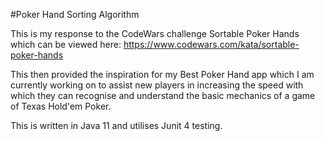 #Poker Hand Sorting Algorithm

This is my response to the CodeWars challenge Sortable Poker Hands which 
can be viewed here: https://www.codewars.com/kata/sortable-poker-hands

This then provided the inspiration for my Best Poker Hand app which I am currently working on 
to assist new players in increasing the speed with which they can recognise and understand
the basic mechanics of a game of Texas Hold'em Poker.

This is written in Java 11 and utilises Junit 4 testing.